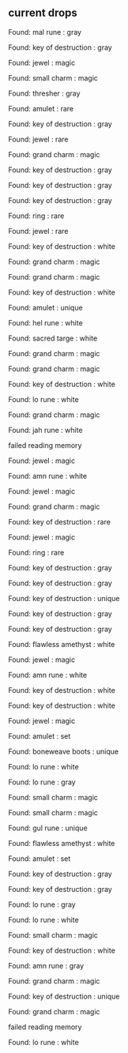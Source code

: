 ## current drops

Found: mal rune : gray
Found: key of destruction : gray
Found: jewel : magic
Found: small charm : magic
Found: thresher : gray
Found: amulet : rare
Found: key of destruction : gray
Found: jewel : rare
Found: grand charm : magic
Found: key of destruction : gray
Found: key of destruction : gray
Found: key of destruction : gray
Found: ring : rare
Found: jewel : rare
Found: key of destruction : white
Found: grand charm : magic
Found: grand charm : magic
Found: key of destruction : white
Found: amulet : unique
Found: hel rune : white
Found: sacred targe : white
Found: grand charm : magic
Found: grand charm : magic
Found: key of destruction : white
Found: lo rune : white
Found: grand charm : magic
Found: jah rune : white
failed reading memory
Found: jewel : magic
Found: amn rune : white
Found: jewel : magic
Found: grand charm : magic
Found: key of destruction : rare
Found: jewel : magic
Found: ring : rare
Found: key of destruction : gray
Found: key of destruction : gray
Found: key of destruction : unique
Found: key of destruction : gray
Found: key of destruction : gray
Found: flawless amethyst : white
Found: jewel : magic
Found: amn rune : white
Found: key of destruction : white
Found: key of destruction : white
Found: jewel : magic
Found: amulet : set
Found: boneweave boots : unique
Found: lo rune : white
Found: lo rune : gray
Found: small charm : magic
Found: small charm : magic
Found: gul rune : unique
Found: flawless amethyst : white
Found: amulet : set
Found: key of destruction : gray
Found: key of destruction : gray
Found: lo rune : gray
Found: lo rune : white
Found: small charm : magic
Found: key of destruction : white
Found: amn rune : gray
Found: grand charm : magic
Found: key of destruction : unique
Found: grand charm : magic
failed reading memory
Found: lo rune : white
